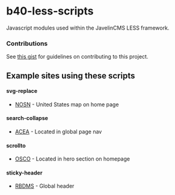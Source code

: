 # b40-less-scripts
Javascript modules used within the JavelinCMS LESS framework.


### Contributions
See [this gist](https://gist.github.com/mattmilburn/148f2cdb7dbcaa4616ea8ebdb666d9fd) for guidelines on contributing to this project.


## Example sites using these scripts

#### svg-replace
* [NOSN](http://www.nosn.info/) - United States map on home page

#### search-collapse
* [ACEA](https://www.eabookstore.com/) - Located in global page nav

#### scrollto
* [OSCO](http://www.okclinicaltrials.org/) - Located in hero section on homepage

#### sticky-header
* [RBDMS](http://rbdms.javelincms.com/) - Global header
